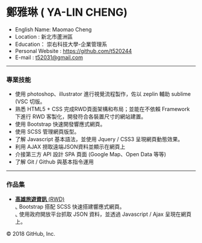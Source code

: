 # 鄭雅琳 ( YA-LIN CHENG)
- English Name: Maomao Cheng
- Location : 新北市蘆洲區
- Education： 崇右科技大學-企業管理系
- Personal Website : https://github.com/t520244
- E-mail : t52031@gmail.com

<hr>


### 專業技能
- 使用 photoshop、illustrator 進行視覺流程製作，佐以 zeplin 輔助 sublime (VSC 切版。
- 熟悉 HTML5 + CSS 完成RWD頁面架構和布局；並能在不依賴 Framework 下進行 RWD 客製化，開發符合各裝置尺寸的網站建置。
- 使用 Bootstrap 快速開發響應式網頁。
- 使用 SCSS 管理網頁版型。
- 了解 Javascript 基本語法，並使用 Jquery / CSS3 呈現網頁動態效果。
- 利用 AJAX 撈取遠端JSON資料並顯示在網頁上
- 介接第三方 API 設計 SPA 頁面 (Google Map、Open Data 等等)
- 了解 Git / Github 與基本指令運用
<hr>

### 作品集 
- <a href="https://t520244.github.io/onlineTalk-kh/" target="_blank"><B>高雄旅遊資訊</B> (RWD)</a> <BR>
  ⌞ Bootstrap 搭配 SCSS 快速搭建響應式網頁。 <BR>
  ⌞ 使用政府開放平台抓取 JSON 資料，並透過 Javascript / Ajax 呈現在網頁上。<BR>
<!-- - <a href="" target="_blank"><B>颱風防災資訊平台</B> (RWD)</a> <BR>
  ⌞ Bootstrap 快速搭建響應式網頁 + SCSS 管理表格樣式。 <BR>
  ⌞ 使用政府開放平台抓取 JSON 資料，並透過 Javascript / Ajax 呈現在網頁上<BR>
  ⌞ 結合 Google Map Api 將資料標記在地圖上。<BR>
- <a href="" target="_blank"><B>SweetCafe</B> (RWD)</a> <BR>
  ⌞ 熟悉 HTML5 + CSS 完成RWD頁面架構和布局，開發符合各裝置尺寸的網站建置 <BR>
  -->
  

© 2018 GitHub, Inc.
